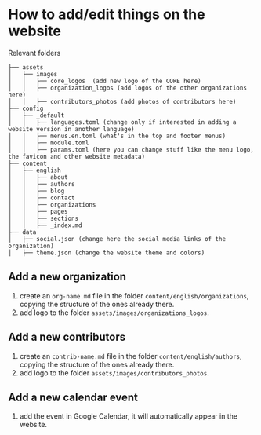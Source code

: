 # How to add/edit things on the website
Relevant folders
```
├── assets
│   ├── images
│   │   ├── core_logos  (add new logo of the CORE here)
│   │   ├── organization_logos (add logos of the other organizations here)
│   │   ├── contributors_photos (add photos of contributors here)
├── config
│   ├── _default
│   │   ├── languages.toml (change only if interested in adding a website version in another language)
│   │   ├── menus.en.toml (what's in the top and footer menus)
│   │   ├── module.toml
│   │   ├── params.toml (here you can change stuff like the menu logo, the favicon and other website metadata)
├── content
│   ├── english
│   │   ├── about
│   │   ├── authors
│   │   ├── blog
│   │   ├── contact
│   │   ├── organizations
│   │   ├── pages
│   │   ├── sections
│   │   ├── _index.md
├── data
│   ├── social.json (change here the social media links of the organization)
│   ├── theme.json (change the website theme and colors)
```

## Add a new organization
1. create an `org-name.md` file in the folder `content/english/organizations`, copying the structure of the ones already there.
2. add logo to the folder `assets/images/organizations_logos`.

## Add a new contributors
1. create an `contrib-name.md` file in the folder `content/english/authors`, copying the 
structure of the ones already there.
2. add logo to the folder `assets/images/contributors_photos`.

## Add a new calendar event 
1. add the event in Google Calendar, it will automatically appear in the website.
